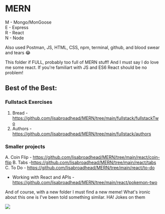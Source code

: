# MERN

M - Mongo/MonGoose </br>
E - Express </br>
R - React </br>
N - Node </br>

Also used Postman, JS, HTML, CSS, npm, terminal, github, and blood swear and tears 😂

This folder if FULL, probably too full of MERN stuff! And I must say I do love me some react. If you're familiart with JS and ES6 React should be no problem!

## Best of the Best:
### Fullstack Exercises
1. Bread - https://github.com/lisabroadhead/MERN/tree/main/fullstack/fullstackTwo
2. Authors - https://github.com/lisabroadhead/MERN/tree/main/fullstack/authors

### Smaller projects
A. Coin Flip - https://github.com/lisabroadhead/MERN/tree/main/react/coin-flip
B. Tabs -https://github.com/lisabroadhead/MERN/tree/main/react/tabs
C. To Do - https://github.com/lisabroadhead/MERN/tree/main/react/to-do

- Working with React and APIs - https://github.com/lisabroadhead/MERN/tree/main/react/pokemon-two


And of course, with a new folder I must find a new meme! What's ironic about this one is I've been told something similar. HA! Jokes on them</br>

![](https://github.com/lisabroadhead/MERN/blob/main/images.jpeg) 


